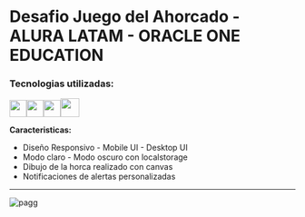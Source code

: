 
# Desafio Juego del Ahorcado - ALURA LATAM - ORACLE ONE EDUCATION

### Tecnologias utilizadas:

<img src="https://cdn-icons-png.flaticon.com/512/174/174854.png" width='30px' ><img src="https://cdn-icons-png.flaticon.com/512/732/732190.png" width='30px' ><img src="https://cdn-icons-png.flaticon.com/512/5968/5968292.png" width='30px' ><img src="https://cdn.icon-icons.com/icons2/1088/PNG/512/1485282157-adobe-photoshop-raster-graphics-editor-cc-creative-cloud_78285.png" width='33px' >

**Caracteristicas:**

- Diseño Responsivo - Mobile UI - Desktop UI
- Modo claro - Modo oscuro con localstorage
- Dibujo de la horca realizado con canvas
- Notificaciones de alertas personalizadas

---

![pagg](https://github.com/Esteban-M1000/Juego-del-Ahorcado/assets/112291940/1a865eef-22f3-4465-8a3e-d75851d4ac05)


